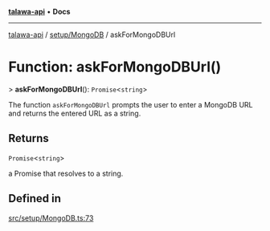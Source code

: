 [**talawa-api**](../../../README.md) • **Docs**

***

[talawa-api](../../../modules.md) / [setup/MongoDB](../README.md) / askForMongoDBUrl

# Function: askForMongoDBUrl()

\> **askForMongoDBUrl**(): `Promise`\<`string`\>

The function `askForMongoDBUrl` prompts the user to enter a MongoDB URL and returns the entered URL
as a string.

## Returns

`Promise`\<`string`\>

a Promise that resolves to a string.

## Defined in

[src/setup/MongoDB.ts:73](https://github.com/PalisadoesFoundation/talawa-api/blob/7fc9f13527dc6ead651f268e58527dcc279b95bc/src/setup/MongoDB.ts#L73)
